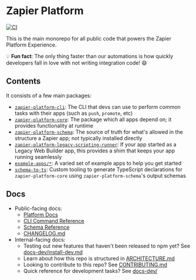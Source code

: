 # Zapier Platform

[![CI](https://github.com/zapier/zapier-platform/actions/workflows/ci.yaml/badge.svg)](https://github.com/zapier/zapier-platform/actions/workflows/ci.yaml)

This is the main monorepo for all public code that powers the Zapier Platform Experience.

💡 **Fun fact**: The only thing faster than our automations is how quickly developers fall in love with not writing integration code! 😄

## Contents

It consists of a few main packages:

- [`zapier-platform-cli`](packages/cli): The CLI that devs can use to perform common tasks with their apps (such as `push`, `promote`, etc)
- [`zapier-platform-core`](packages/core): The package which all apps depend on; it provides functionality at runtime
- [`zapier-platform-schema`](packages/schema): The source of truth for what's allowed in the structure a Zapier app; not typically installed directly
- [`zapier-platform-legacy-scripting-runner`](packages/legacy-scripting-runner): If your app started as a Legacy Web Builder app, this provides a shim that keeps your app running seamlessly
- [`example-apps/*`](example-apps): A varied set of example apps to help you get started
- [`schema-to-ts`](schema-to-ts): Custom tooling to generate TypeScript declarations for `zapier-platform-core` using `zapier-platform-schema`'s output schemas

## Docs

* Public-facing docs:
  - [Platform Docs](https://docs.zapier.com/platform)
  - [CLI Command Reference](https://github.com/zapier/zapier-platform/blob/main/packages/cli/docs/cli.md)
  - [Schema Reference](https://github.com/zapier/zapier-platform/blob/main/packages/schema/docs/build/schema.md)
  - [CHANGELOG.md](CHANGELOG.md)
* Internal-facing docs:
  - Testing out new features that haven't been released to npm yet? See [docs-dev/install-dev.md](docs-dev/install-dev.md)
  - Learn about how this repo is structured in [ARCHITECTURE.md](ARCHITECTURE.md)
  - Looking to contribute to this repo? See [CONTRIBUTING.md](CONTRIBUTING.md)
  - Quick reference for development tasks? See [docs-dev/](docs-dev/)
